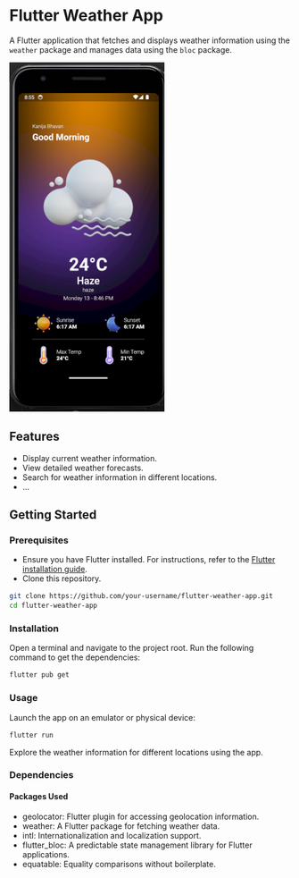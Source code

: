 # Flutter Weather App

A Flutter application that fetches and displays weather information using the `weather` package and manages data using the `bloc` package.

![Alt Text](assets/AppScreenshot.png)

## Features

- Display current weather information.
- View detailed weather forecasts.
- Search for weather information in different locations.
- ...

## Getting Started

### Prerequisites

- Ensure you have Flutter installed. For instructions, refer to the [Flutter installation guide](https://flutter.dev/docs/get-started/install).
- Clone this repository.

```bash
git clone https://github.com/your-username/flutter-weather-app.git
cd flutter-weather-app
```

### Installation
Open a terminal and navigate to the project root.
Run the following command to get the dependencies:

```bash
flutter pub get
```

### Usage
Launch the app on an emulator or physical device:
```bash
flutter run
```

Explore the weather information for different locations using the app.

### Dependencies

#### Packages Used

 - geolocator: Flutter plugin for accessing geolocation information.
 - weather: A Flutter package for fetching weather data.
 - intl: Internationalization and localization support.
 - flutter_bloc: A predictable state management library for Flutter applications.
 - equatable: Equality comparisons without boilerplate.